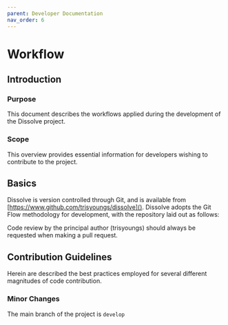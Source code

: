 ```yaml
---
parent: Developer Documentation
nav_order: 6
---
```

# Workflow

## Introduction

### Purpose
This document describes the workflows applied during the development of the Dissolve project.

### Scope
This overview provides essential information for developers wishing to contribute to the project.

## Basics

Dissolve is version controlled through Git, and is available from [https://www.github.com/trisyoungs/dissolve](). Dissolve adopts the Git Flow methodology for development, with the repository laid out as follows:


Code review by the principal author (trisyoungs) should always be requested when making a pull request.

## Contribution Guidelines

Herein are described the best practices employed for several different magnitudes of code contribution.

### Minor Changes

The main branch of the project is `develop`
